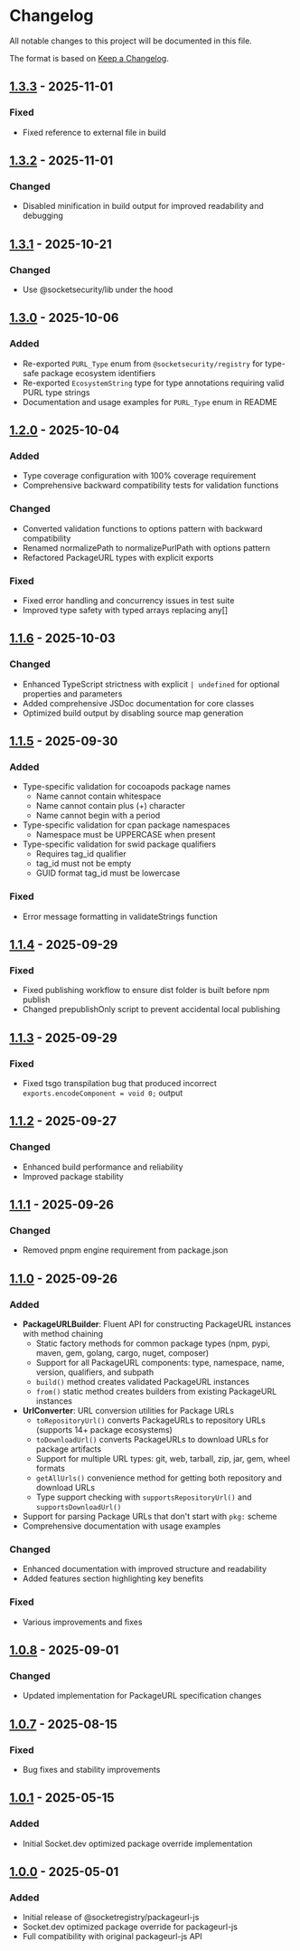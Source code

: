 # Changelog

All notable changes to this project will be documented in this file.

The format is based on [Keep a Changelog](https://keepachangelog.com/en/1.1.0/).

## [1.3.3](https://github.com/SocketDev/socket-packageurl-js/releases/tag/v1.3.3) - 2025-11-01

### Fixed
- Fixed reference to external file in build

## [1.3.2](https://github.com/SocketDev/socket-packageurl-js/releases/tag/v1.3.2) - 2025-11-01

### Changed
- Disabled minification in build output for improved readability and debugging

## [1.3.1](https://github.com/SocketDev/socket-packageurl-js/releases/tag/v1.3.1) - 2025-10-21

### Changed
- Use @socketsecurity/lib under the hood

## [1.3.0](https://github.com/SocketDev/socket-packageurl-js/releases/tag/v1.3.0) - 2025-10-06

### Added
- Re-exported `PURL_Type` enum from `@socketsecurity/registry` for type-safe package ecosystem identifiers
- Re-exported `EcosystemString` type for type annotations requiring valid PURL type strings
- Documentation and usage examples for `PURL_Type` enum in README

## [1.2.0](https://github.com/SocketDev/socket-packageurl-js/releases/tag/v1.2.0) - 2025-10-04

### Added
- Type coverage configuration with 100% coverage requirement
- Comprehensive backward compatibility tests for validation functions

### Changed
- Converted validation functions to options pattern with backward compatibility
- Renamed normalizePath to normalizePurlPath with options pattern
- Refactored PackageURL types with explicit exports

### Fixed
- Fixed error handling and concurrency issues in test suite
- Improved type safety with typed arrays replacing any[]

## [1.1.6](https://github.com/SocketDev/socket-packageurl-js/releases/tag/v1.1.6) - 2025-10-03

### Changed
- Enhanced TypeScript strictness with explicit `| undefined` for optional properties and parameters
- Added comprehensive JSDoc documentation for core classes
- Optimized build output by disabling source map generation

## [1.1.5](https://github.com/SocketDev/socket-packageurl-js/releases/tag/v1.1.5) - 2025-09-30

### Added
- Type-specific validation for cocoapods package names
  - Name cannot contain whitespace
  - Name cannot contain plus (+) character
  - Name cannot begin with a period
- Type-specific validation for cpan package namespaces
  - Namespace must be UPPERCASE when present
- Type-specific validation for swid package qualifiers
  - Requires tag_id qualifier
  - tag_id must not be empty
  - GUID format tag_id must be lowercase

### Fixed
- Error message formatting in validateStrings function

## [1.1.4](https://github.com/SocketDev/socket-packageurl-js/releases/tag/v1.1.4) - 2025-09-29

### Fixed
- Fixed publishing workflow to ensure dist folder is built before npm publish
- Changed prepublishOnly script to prevent accidental local publishing

## [1.1.3](https://github.com/SocketDev/socket-packageurl-js/releases/tag/v1.1.3) - 2025-09-29

### Fixed
- Fixed tsgo transpilation bug that produced incorrect `exports.encodeComponent = void 0;` output

## [1.1.2](https://github.com/SocketDev/socket-packageurl-js/releases/tag/v1.1.2) - 2025-09-27

### Changed
- Enhanced build performance and reliability
- Improved package stability

## [1.1.1](https://github.com/SocketDev/socket-packageurl-js/releases/tag/v1.1.1) - 2025-09-26

### Changed
- Removed pnpm engine requirement from package.json

## [1.1.0](https://github.com/SocketDev/socket-packageurl-js/releases/tag/v1.1.0) - 2025-09-26

### Added
- **PackageURLBuilder**: Fluent API for constructing PackageURL instances with method chaining
  - Static factory methods for common package types (npm, pypi, maven, gem, golang, cargo, nuget, composer)
  - Support for all PackageURL components: type, namespace, name, version, qualifiers, and subpath
  - `build()` method creates validated PackageURL instances
  - `from()` static method creates builders from existing PackageURL instances
- **UrlConverter**: URL conversion utilities for Package URLs
  - `toRepositoryUrl()` converts PackageURLs to repository URLs (supports 14+ package ecosystems)
  - `toDownloadUrl()` converts PackageURLs to download URLs for package artifacts
  - Support for multiple URL types: git, web, tarball, zip, jar, gem, wheel formats
  - `getAllUrls()` convenience method for getting both repository and download URLs
  - Type support checking with `supportsRepositoryUrl()` and `supportsDownloadUrl()`
- Support for parsing Package URLs that don't start with `pkg:` scheme
- Comprehensive documentation with usage examples

### Changed
- Enhanced documentation with improved structure and readability
- Added features section highlighting key benefits

### Fixed
- Various improvements and fixes

## [1.0.8](https://github.com/SocketDev/socket-packageurl-js/releases/tag/v1.0.8) - 2025-09-01

### Changed
- Updated implementation for PackageURL specification changes

## [1.0.7](https://github.com/SocketDev/socket-packageurl-js/releases/tag/v1.0.7) - 2025-08-15

### Fixed
- Bug fixes and stability improvements

## [1.0.1](https://github.com/SocketDev/socket-packageurl-js/releases/tag/v1.0.1) - 2025-05-15

### Added
- Initial Socket.dev optimized package override implementation

## [1.0.0](https://github.com/SocketDev/socket-packageurl-js/releases/tag/v1.0.0) - 2025-05-01

### Added
- Initial release of @socketregistry/packageurl-js
- Socket.dev optimized package override for packageurl-js
- Full compatibility with original packageurl-js API
